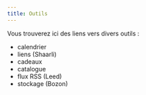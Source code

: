 ```yaml
---
title: Outils
---
```

Vous trouverez ici des liens vers divers outils :


- calendrier
- liens (Shaarli)
- cadeaux
- catalogue
- flux RSS (Leed)
- stockage (Bozon)